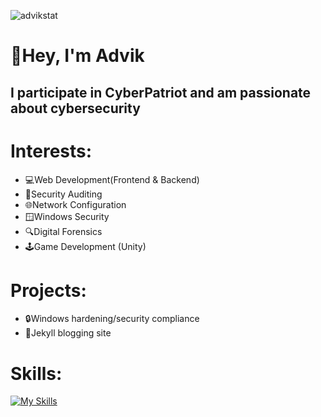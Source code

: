 ![advikstat](https://github-readme-stats.vercel.app/api?username=advikg&theme=transparent&show_icons=true)

# 👋Hey, I'm Advik
## I participate in CyberPatriot and am passionate about cybersecurity

# Interests:
- 💻Web Development(Frontend & Backend)
- 🔐Security Auditing
- 🌐Network Configuration
- 🪟Windows Security
- 🔍Digital Forensics
- 🕹️Game Development (Unity)

# Projects:
- 🔒Windows hardening/security compliance
- 📝Jekyll blogging site

# Skills:
[![My Skills](https://skillicons.dev/icons?i=git,py,unity,java,js,html,css,php,nginx,flask,bash,powershell,mysql,docker,vscode,aws,unity,blender&perline=9)](https://skillicons.dev)
